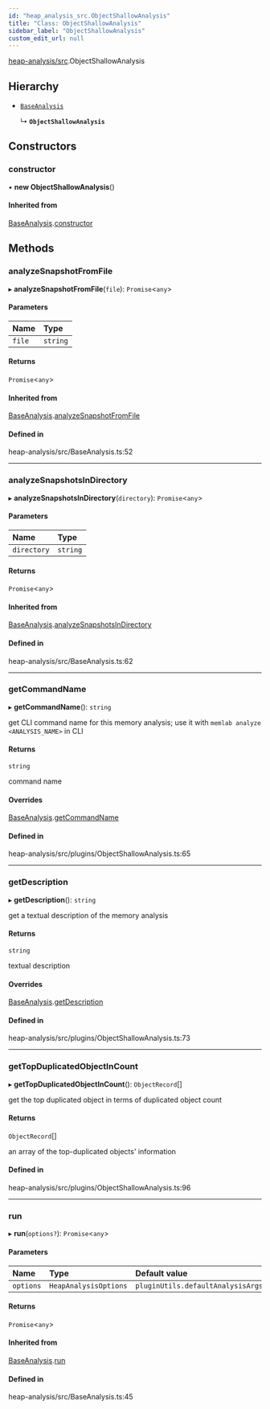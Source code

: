 ```yaml
---
id: "heap_analysis_src.ObjectShallowAnalysis"
title: "Class: ObjectShallowAnalysis"
sidebar_label: "ObjectShallowAnalysis"
custom_edit_url: null
---
```


[heap-analysis/src](../modules/heap_analysis_src.md).ObjectShallowAnalysis

## Hierarchy

- [`BaseAnalysis`](heap_analysis_src.BaseAnalysis.md)

  ↳ **`ObjectShallowAnalysis`**

## Constructors

### constructor

• **new ObjectShallowAnalysis**()

#### Inherited from

[BaseAnalysis](heap_analysis_src.BaseAnalysis.md).[constructor](heap_analysis_src.BaseAnalysis.md#constructor)

## Methods

### analyzeSnapshotFromFile

▸ **analyzeSnapshotFromFile**(`file`): `Promise`<`any`\>

#### Parameters

| Name | Type |
| :------ | :------ |
| `file` | `string` |

#### Returns

`Promise`<`any`\>

#### Inherited from

[BaseAnalysis](heap_analysis_src.BaseAnalysis.md).[analyzeSnapshotFromFile](heap_analysis_src.BaseAnalysis.md#analyzesnapshotfromfile)

#### Defined in

heap-analysis/src/BaseAnalysis.ts:52

___

### analyzeSnapshotsInDirectory

▸ **analyzeSnapshotsInDirectory**(`directory`): `Promise`<`any`\>

#### Parameters

| Name | Type |
| :------ | :------ |
| `directory` | `string` |

#### Returns

`Promise`<`any`\>

#### Inherited from

[BaseAnalysis](heap_analysis_src.BaseAnalysis.md).[analyzeSnapshotsInDirectory](heap_analysis_src.BaseAnalysis.md#analyzesnapshotsindirectory)

#### Defined in

heap-analysis/src/BaseAnalysis.ts:62

___

### getCommandName

▸ **getCommandName**(): `string`

get CLI command name for this memory analysis;
use it with `memlab analyze <ANALYSIS_NAME>` in CLI

#### Returns

`string`

command name

#### Overrides

[BaseAnalysis](heap_analysis_src.BaseAnalysis.md).[getCommandName](heap_analysis_src.BaseAnalysis.md#getcommandname)

#### Defined in

heap-analysis/src/plugins/ObjectShallowAnalysis.ts:65

___

### getDescription

▸ **getDescription**(): `string`

get a textual description of the memory analysis

#### Returns

`string`

textual description

#### Overrides

[BaseAnalysis](heap_analysis_src.BaseAnalysis.md).[getDescription](heap_analysis_src.BaseAnalysis.md#getdescription)

#### Defined in

heap-analysis/src/plugins/ObjectShallowAnalysis.ts:73

___

### getTopDuplicatedObjectInCount

▸ **getTopDuplicatedObjectInCount**(): `ObjectRecord`[]

get the top duplicated object in terms of duplicated object count

#### Returns

`ObjectRecord`[]

an array of the top-duplicated objects' information

#### Defined in

heap-analysis/src/plugins/ObjectShallowAnalysis.ts:96

___

### run

▸ **run**(`options?`): `Promise`<`any`\>

#### Parameters

| Name | Type | Default value |
| :------ | :------ | :------ |
| `options` | `HeapAnalysisOptions` | `pluginUtils.defaultAnalysisArgs` |

#### Returns

`Promise`<`any`\>

#### Inherited from

[BaseAnalysis](heap_analysis_src.BaseAnalysis.md).[run](heap_analysis_src.BaseAnalysis.md#run)

#### Defined in

heap-analysis/src/BaseAnalysis.ts:45
